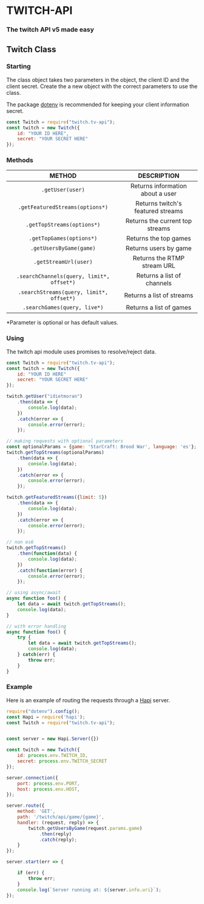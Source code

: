 # TWITCH-API
### The twitch API v5 made easy

## Twitch Class

### Starting
The class object takes two parameters in the object, the client ID and the client secret.
Create the a new object with the correct parameters to use the class.

The package [dotenv](https://github.com/motdotla/dotenv) is recommended for keeping your client information secret.
```js
const Twitch = require("twitch.tv-api");
const twitch = new Twitch({
    id: "YOUR ID HERE",
    secret: "YOUR SECRET HERE"
});
```

### Methods

| METHOD  | DESCRIPTION |
|:--------:|:-----------:|
| `.getUser(user)` | Returns information about a user |
| `.getFeaturedStreams(options*)` | Returns twitch's featured streams |
| `.getTopStreams(options*)`      | Returns the current top streams |
| `.getTopGames(options*)`        | Returns the top games |
| `.getUsersByGame(game)`  |  Returns users by game |
| `.getStreamUrl(user)`    | Returns the RTMP stream URL |
| `.searchChannels(query, limit*, offset*)` | Returns a list of channels |
| `.searchStreams(query, limit*, offset*)` | Returns a list of streams |
| `.searchGames(query, live*)` | Returns a list of games |
*Parameter is optional or has default values.

### Using

The twitch api module uses promises to resolve/reject data.

```js
const Twitch = require("twitch.tv-api");
const twitch = new Twitch({
    id: "YOUR ID HERE"
    secret: "YOUR SECRET HERE"
});

twitch.getUser("idietmoran")
    .then(data => {
        console.log(data);
    })
    .catch(error => {
        console.error(error);
    });

// making requests with optional parameters
const optionalParams = {game: 'StarCraft: Brood War', language: 'es'};
twitch.getTopStreams(optionalParams)
    .then(data => {
        console.log(data);
    })
    .catch(error => {
        console.error(error);
    });

twitch.getFeaturedStreams({limit: 5})
    .then(data => {
        console.log(data);
    })
    .catch(error => {
        console.error(error);
    });

// non es6
twitch.getTopStreams()
    .then(function(data) {
        console.log(data);
    })
    .catch(function(error) {
        console.error(error);
    });

// using async/await
async function foo() {
    let data = await twitch.getTopStreams();
    console.log(data);
}

// with error handling
async function foo() {
    try {
        let data = await twitch.getTopStreams();
        console.log(data);
    } catch(err) {
        throw err;
    }
}
```

### Example

Here is an example of routing the requests through a [Hapi](https://github.com/hapijs/hapi) server.

```js
require("dotenv").config();
const Hapi = require('hapi');
const Twitch = require("twitch.tv-api");


const server = new Hapi.Server({})

const twitch = new Twitch({
    id: process.env.TWITCH_ID,
    secret: process.env.TWITCH_SECRET
});

server.connection({
    port: process.env.PORT,
    host: process.env.HOST,
});

server.route({
    method: 'GET',
    path: '/twitch/api/game/{game}',
    handler: (request, reply) => {
        twitch.getUsersByGame(request.params.game)
            .then(reply)
            .catch(reply);
    }
});

server.start(err => {

    if (err) {
        throw err;
    }
    console.log(`Server running at: ${server.info.uri}`);
});
```
